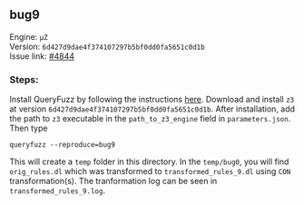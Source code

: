 ## bug9

Engine: `µZ`<br>
Version: `6d427d9dae4f374107297b5bf0dd0fa5651c0d1b`<br>
Issue link: [#4844](https://github.com/Z3Prover/z3/issues/4844)

### Steps:
Install QueryFuzz by following the instructions [here](https://github.com/Practical-Formal-Methods/queryFuzz).
Download and install `z3` at version `6d427d9dae4f374107297b5bf0dd0fa5651c0d1b`.
After installation, add the path to `z3` executable in the `path_to_z3_engine` field in `parameters.json`.
Then type

```
queryfuzz --reproduce=bug9
```

This will create a `temp` folder in this directory. In the `temp/bug0`, you will find 
`orig_rules.dl` which was transformed to `transformed_rules_9.dl` using `CON` transformation(s). 
The tranformation log can be seen in `transformed_rules_9.log`.
